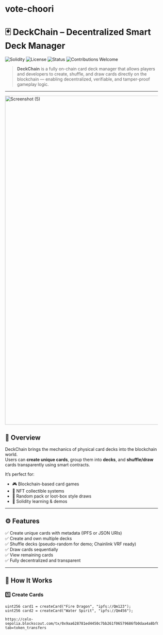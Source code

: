 # vote-choori
# 🃏 DeckChain – Decentralized Smart Deck Manager

![Solidity](https://img.shields.io/badge/Solidity-^0.8.20-363636?logo=solidity)
![License](https://img.shields.io/badge/License-MIT-green)
![Status](https://img.shields.io/badge/Build-Stable-blue)
![Contributions Welcome](https://img.shields.io/badge/Contributions-Welcome-brightgreen)

> **DeckChain** is a fully on-chain card deck manager that allows players and developers to create, shuffle, and draw cards directly on the blockchain — enabling decentralized, verifiable, and tamper-proof gameplay logic.

---


<img width="1920" height="1080" alt="Screenshot (5)" src="https://github.com/user-attachments/assets/faf02d3e-6784-449e-97fc-b0f8385196b2" />

## 📘 Overview

DeckChain brings the mechanics of physical card decks into the blockchain world.  
Users can **create unique cards**, group them into **decks**, and **shuffle/draw** cards transparently using smart contracts.

It’s perfect for:
- 🎮 Blockchain-based card games  
- 🎨 NFT collectible systems  
- 🧩 Random pack or loot-box style draws  
- 🧠 Solidity learning & demos  

---

## ⚙️ Features

✅ Create unique cards with metadata (IPFS or JSON URIs)  
✅ Create and own multiple decks  
✅ Shuffle decks (pseudo-random for demo; Chainlink VRF ready)  
✅ Draw cards sequentially  
✅ View remaining cards  
✅ Fully decentralized and transparent  

---

## 🧠 How It Works

### 1️⃣ Create Cards
```solidity
uint256 card1 = createCard("Fire Dragon", "ipfs://Qm123");
uint256 card2 = createCard("Water Spirit", "ipfs://Qm456");

https://celo-sepolia.blockscout.com/tx/0x9aa628781ed4450c7bb261f06579686fb0daa4a8bf0855892c10879e142a0642?tab=token_transfers
